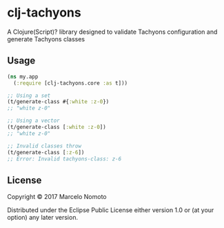 # clj-tachyons

A Clojure(Script)? library designed to validate Tachyons configuration and generate Tachyons classes

## Usage

```clj
(ns my.app
  (:require [clj-tachyons.core :as t]))

;; Using a set
(t/generate-class #{:white :z-0})
;; "white z-0"

;; Using a vector
(t/generate-class [:white :z-0])
;; "white z-0"

;; Invalid classes throw
(t/generate-class [:z-6])
;; Error: Invalid tachyons-class: z-6
```

## License

Copyright © 2017 Marcelo Nomoto

Distributed under the Eclipse Public License either version 1.0 or (at
your option) any later version.
